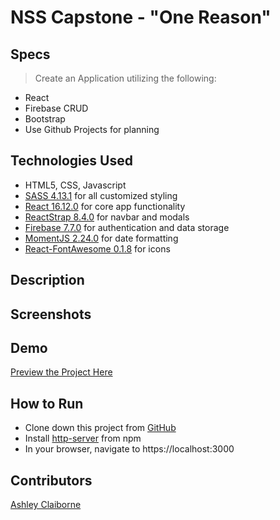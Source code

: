 # NSS Capstone - "One Reason"

## Specs
> Create an Application utilizing the following:
* React
* Firebase CRUD
* Bootstrap
* Use Github Projects for planning

## Technologies Used
* HTML5, CSS, Javascript
* [SASS 4.13.1](https://sass-lang.com/) for all customized styling
* [React 16.12.0](https://reactjs.org/) for core app functionality
* [ReactStrap 8.4.0](https://reactstrap.github.io/) for navbar and modals
* [Firebase 7.7.0](https://firebase.google.com/) for authentication and data storage
* [MomentJS 2.24.0](https://momentjs.com/) for date formatting
* [React-FontAwesome 0.1.8](https://github.com/FortAwesome/react-fontawesome) for icons

## Description

## Screenshots

## Demo
[Preview the Project Here]()

## How to Run
* Clone down this project from [GitHub](https://github.com/aclai4067/one-reason-capstone)
* Install [http-server](https://www.npmjs.com/package/http-server) from npm
* In your browser, navigate to https://localhost:3000

## Contributors
[Ashley Claiborne](https://github.com/aclai4067)